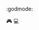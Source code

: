 :godmode:



<!--
**chris-gibs/chris-gibs** is a ✨ _special_ ✨ repository because its `README.md` (this file) appears on your GitHub profile.
-->

:video_game: :computer:
